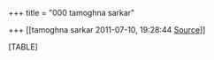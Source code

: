 +++
title = "000 tamoghna sarkar"

+++
[[tamoghna sarkar	2011-07-10, 19:28:44 [Source](https://groups.google.com/g/bvparishat/c/nCXSXx48HK0)]]



[TABLE]

